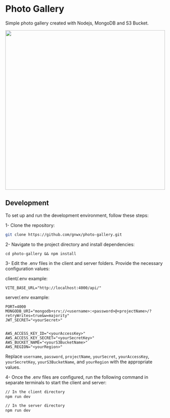 # Photo Gallery
Simple photo gallery created with Nodejs, MongoDB and S3 Bucket.

<img src="https://github.com/gnwx/photo-gallery/assets/77449139/41b73f1d-a4b7-49cd-b319-f92603e1f412" height="500px" />


## Development
To set up and run the development environment, follow these steps:

1- Clone the repository:

```bash
git clone https://github.com/gnwx/photo-gallery.git
```

2- Navigate to the project directory and install dependencies:


`cd photo-gallery && npm install`

3- Edit the .env files in the client and server folders. Provide the necessary configuration values:


client/.env example:

`VITE_BASE_URL="http://localhost:4000/api/"`


server/.env example:

```
PORT=4000
MONGODB_URI="mongodb+srv://<username>:<password>@<projectName>/?retryWrites=true&w=majority"
JWT_SECRET="<yourSecret>"


AWS_ACCESS_KEY_ID="<yourAccessKey>"
AWS_ACCESS_KEY_SECRET="<yourSecretKey>"
AWS_BUCKET_NAME="<yourS3BucketName>"
AWS_REGION="<yourRegion>"
 ```
Replace `username`, `password`, `projectName`, `yourSecret`, `yourAccessKey`, `yourSecretKey`, `yourS3BucketName`, and `yourRegion` with the appropriate values.

4- Once the .env files are configured, run the following command in separate terminals to start the client and server:

```bash
// In the client directory
npm run dev

// In the server directory
npm run dev
```

